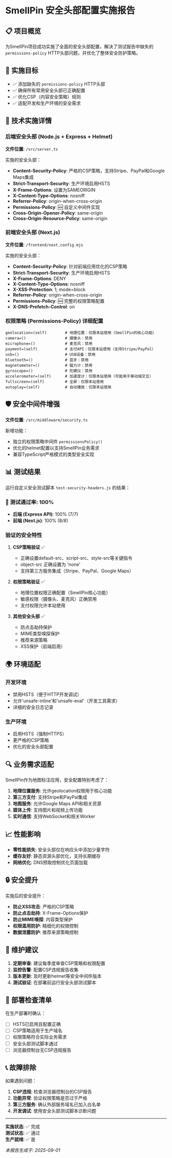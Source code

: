 # SmellPin 安全头部配置实施报告

## 📋 项目概览

为SmellPin项目成功实施了全面的安全头部配置，解决了测试报告中缺失的 `permissions-policy` HTTP头部问题，并优化了整体安全防护策略。

## 🎯 实施目标

- ✅ 添加缺失的 `permissions-policy` HTTP头部
- ✅ 确保所有常用安全头部已正确配置
- ✅ 优化CSP（内容安全策略）规则
- ✅ 适配开发和生产环境的安全需求

## 🔧 技术实施详情

### 后端安全头部 (Node.js + Express + Helmet)

**文件位置**: `/src/server.ts`

实施的安全头部：
- **Content-Security-Policy**: 严格的CSP策略，支持Stripe、PayPal和Google Maps集成
- **Strict-Transport-Security**: 生产环境启用HSTS
- **X-Frame-Options**: 设置为SAMEORIGIN
- **X-Content-Type-Options**: nosniff
- **Referrer-Policy**: origin-when-cross-origin
- **Permissions-Policy**: 🆕 自定义中间件实现
- **Cross-Origin-Opener-Policy**: same-origin
- **Cross-Origin-Resource-Policy**: same-origin

### 前端安全头部 (Next.js)

**文件位置**: `/frontend/next.config.mjs`

实施的安全头部：
- **Content-Security-Policy**: 针对前端应用优化的CSP策略
- **Strict-Transport-Security**: 生产环境启用HSTS
- **X-Frame-Options**: DENY
- **X-Content-Type-Options**: nosniff
- **X-XSS-Protection**: 1; mode=block
- **Referrer-Policy**: origin-when-cross-origin
- **Permissions-Policy**: 🆕 完整的权限策略配置
- **X-DNS-Prefetch-Control**: on

### 权限策略 (Permissions-Policy) 详细配置

```
geolocation=(self)        # 地理位置：仅限本站使用（SmellPin的核心功能）
camera=()                 # 摄像头：禁用
microphone=()             # 麦克风：禁用  
payment=(self)            # 支付API：仅限本站使用（支持Stripe/PayPal）
usb=()                    # USB设备：禁用
bluetooth=()              # 蓝牙：禁用
magnetometer=()           # 磁力计：禁用
gyroscope=()              # 陀螺仪：禁用
accelerometer=(self)      # 加速度计：仅限本站使用（可能用于移动端交互）
fullscreen=(self)         # 全屏：仅限本站使用
autoplay=(self)           # 自动播放：仅限本站使用
```

## 🛡️ 安全中间件增强

**文件位置**: `/src/middleware/security.ts`

新增功能：
- 独立的权限策略中间件 `permissionsPolicy()`
- 优化的helmet配置以支持SmellPin业务需求
- 兼容TypeScript严格模式的类型安全实现

## 📊 测试结果

运行自定义安全测试脚本 `test-security-headers.js` 的结果：

### 🎉 测试通过率: 100%

- **后端 (Express API)**: 100% (7/7)
- **前端 (Next.js)**: 100% (8/8)

### 验证的安全特性

1. **CSP策略验证** ✅
   - 正确设置default-src、script-src、style-src等关键指令
   - object-src 正确设置为 'none'
   - 支持第三方服务集成（Stripe、PayPal、Google Maps）

2. **权限策略验证** ✅
   - 地理位置权限正确配置（SmellPin核心功能）
   - 敏感权限（摄像头、麦克风）正确禁用
   - 支付权限允许本站使用

3. **其他安全头部** ✅
   - 防点击劫持保护
   - MIME类型嗅探保护
   - 推荐来源策略
   - XSS保护（前端启用）

## 🌍 环境适配

### 开发环境
- 禁用HSTS（便于HTTP开发调试）
- 允许'unsafe-inline'和'unsafe-eval'（开发工具需求）
- 详细的安全日志记录

### 生产环境
- 启用HSTS（强制HTTPS）
- 更严格的CSP策略
- 优化的安全头部配置

## 🔍 业务需求适配

SmellPin作为地图标注应用，安全配置特别考虑了：

1. **地理位置服务**: 允许geolocation权限用于核心功能
2. **第三方支付**: 支持Stripe和PayPal集成
3. **地图服务**: 允许Google Maps API和相关资源
4. **媒体上传**: 支持图片和视频上传功能
5. **实时通信**: 支持WebSocket和相关Worker

## 📈 性能影响

- **零性能损失**: 安全头部仅在响应头中添加少量字符
- **缓存友好**: 静态资源头部优化，支持长期缓存
- **网络优化**: DNS预取控制优化页面加载

## 🔒 安全提升

实施后的安全提升：
- **防止XSS攻击**: 严格的CSP策略
- **防止点击劫持**: X-Frame-Options保护  
- **防止MIME嗅探**: 内容类型保护
- **权限滥用防护**: 精细化的权限控制
- **数据泄露防护**: 推荐来源策略控制

## 📝 维护建议

1. **定期审查**: 建议每季度审查CSP策略和权限配置
2. **监控告警**: 配置CSP违规报告收集
3. **版本更新**: 及时更新helmet等安全中间件版本
4. **测试验证**: 在部署前运行安全头部测试脚本

## 🚀 部署检查清单

在生产部署时确认：
- [ ] HSTS已启用且配置正确
- [ ] CSP策略适用于生产域名
- [ ] 权限策略符合实际业务需求
- [ ] 安全头部测试脚本通过
- [ ] 浏览器控制台无CSP违规报告

## 📞 故障排除

如果遇到问题：

1. **CSP违规**: 检查浏览器控制台的CSP报告
2. **功能异常**: 验证权限策略是否过于严格
3. **第三方服务**: 确认外部服务域名已加入白名单
4. **开发调试**: 使用安全头部测试脚本诊断问题

---

**实施状态**: ✅ 完成  
**测试状态**: ✅ 通过  
**生产就绪**: ✅ 是  

*本报告生成于: 2025-09-01*